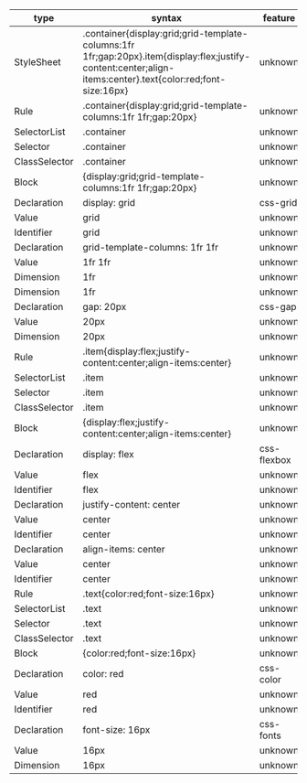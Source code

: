 | type | syntax | feature | baseline | loc |
| --- | --- | --- | --- | --- |
| StyleSheet | .container{display:grid;grid-template-columns:1fr 1fr;gap:20px}.item{display:flex;justify-content:center;align-items:center}.text{color:red;font-size:16px} | unknown | unknown | L1:C1 |
| Rule | .container{display:grid;grid-template-columns:1fr 1fr;gap:20px} | unknown | unknown | L2:C1 |
| SelectorList | .container | unknown | unknown | L2:C1 |
| Selector | .container | unknown | unknown | L2:C1 |
| ClassSelector | .container | unknown | unknown | L2:C1 |
| Block | {display:grid;grid-template-columns:1fr 1fr;gap:20px} | unknown | unknown | L2:C12 |
| Declaration | display: grid | css-grid | unknown | L3:C3 |
| Value | grid | unknown | unknown | L3:C12 |
| Identifier | grid | unknown | unknown | L3:C12 |
| Declaration | grid-template-columns: 1fr 1fr | unknown | unknown | L4:C3 |
| Value | 1fr 1fr | unknown | unknown | L4:C26 |
| Dimension | 1fr | unknown | unknown | L4:C26 |
| Dimension | 1fr | unknown | unknown | L4:C30 |
| Declaration | gap: 20px | css-gap | unknown | L5:C3 |
| Value | 20px | unknown | unknown | L5:C8 |
| Dimension | 20px | unknown | unknown | L5:C8 |
| Rule | .item{display:flex;justify-content:center;align-items:center} | unknown | unknown | L8:C1 |
| SelectorList | .item | unknown | unknown | L8:C1 |
| Selector | .item | unknown | unknown | L8:C1 |
| ClassSelector | .item | unknown | unknown | L8:C1 |
| Block | {display:flex;justify-content:center;align-items:center} | unknown | unknown | L8:C7 |
| Declaration | display: flex | css-flexbox | unknown | L9:C3 |
| Value | flex | unknown | unknown | L9:C12 |
| Identifier | flex | unknown | unknown | L9:C12 |
| Declaration | justify-content: center | unknown | unknown | L10:C3 |
| Value | center | unknown | unknown | L10:C20 |
| Identifier | center | unknown | unknown | L10:C20 |
| Declaration | align-items: center | unknown | unknown | L11:C3 |
| Value | center | unknown | unknown | L11:C16 |
| Identifier | center | unknown | unknown | L11:C16 |
| Rule | .text{color:red;font-size:16px} | unknown | unknown | L14:C1 |
| SelectorList | .text | unknown | unknown | L14:C1 |
| Selector | .text | unknown | unknown | L14:C1 |
| ClassSelector | .text | unknown | unknown | L14:C1 |
| Block | {color:red;font-size:16px} | unknown | unknown | L14:C7 |
| Declaration | color: red | css-color | unknown | L15:C3 |
| Value | red | unknown | unknown | L15:C10 |
| Identifier | red | unknown | unknown | L15:C10 |
| Declaration | font-size: 16px | css-fonts | unknown | L16:C3 |
| Value | 16px | unknown | unknown | L16:C14 |
| Dimension | 16px | unknown | unknown | L16:C14 |